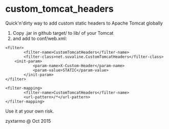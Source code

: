 # custom_tomcat_headers

Quick'n'dirty way to add custom static headers to Apache Tomcat globally

1. Copy .jar in github target/ to lib/ of your Tomcat
2. and add to conf/web.xml:
```
<filter>
        <filter-name>CustomTomcatHeaders</filter-name>
        <filter-class>net.suvaline.CustomTomcatHeaders</filter-class>
	<init-param>
      		<param-name>X-Custom-Header</param-name>
      		<param-value>STATIC</param-value>
    	</init-param>
</filter>

<filter-mapping>
       	<filter-name>CustomTomcatHeaders</filter-name>
       	<url-pattern>/*</url-pattern>
</filter-mapping>
```

Use it at your own risk.

zyxtarmo @ Oct 2015
